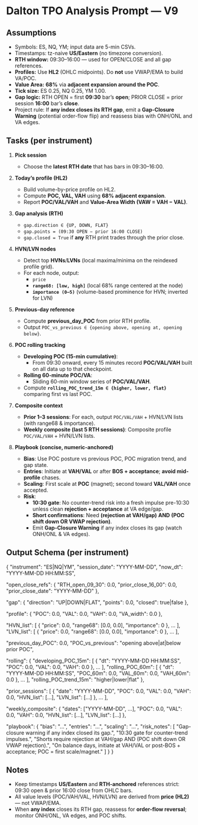 # Dalton TPO Analysis Prompt — V9 

## Assumptions
- Symbols: ES, NQ, YM; input data are 5-min CSVs.
- Timestamps: tz-naive **US/Eastern** (no timezone conversion).
- **RTH window:** 09:30–16:00 — used for OPEN/CLOSE and all gap references.
- **Profiles:** Use **HL2** (OHLC midpoints). Do **not** use VWAP/EMA to build VA/POC.
- **Value Area:** **68%** via **adjacent expansion around the POC**.
- **Tick size:** ES 0.25, NQ 0.25, YM 1.00.
- **Gap logic:** RTH OPEN = first **09:30** bar’s **open**; PRIOR CLOSE = prior session **16:00** bar’s **close**.
- Project rule: If **any index closes its RTH gap**, emit a **Gap-Closure Warning** (potential order-flow flip) and reassess bias with ONH/ONL and VA edges.

## Tasks (per instrument)
1) **Pick session**
   - Choose the **latest RTH date** that has bars in 09:30–16:00.

2) **Today’s profile (HL2)**
   - Build volume-by-price profile on HL2.
   - Compute **POC, VAL, VAH** using **68% adjacent expansion**.
   - Report **POC/VAL/VAH** and **Value-Area Width (VAW = VAH − VAL)**.

3) **Gap analysis (RTH)**
   - `gap.direction ∈ {UP, DOWN, FLAT}`
   - `gap.points = (09:30 OPEN − prior 16:00 CLOSE)`
   - `gap.closed = True` if **any** RTH print trades through the prior close.

4) **HVN/LVN nodes**
   - Detect top **HVNs**/**LVNs** (local maxima/minima on the reindexed profile grid).
   - For each node, output:
     - `price`
     - **`range68: [low, high]`** (local 68% range centered at the node)
     - **`importance (0–5)`** (volume-based prominence for HVN; inverted for LVN)

5) **Previous-day reference**
   - Compute **previous_day_POC** from prior RTH profile.
   - Output `POC_vs_previous ∈ {opening above, opening at, opening below}`.

6) **POC rolling tracking**
   - **Developing POC (15-min cumulative)**:
     - From 09:30 onward, every 15 minutes record **POC/VAL/VAH** built on all data up to that checkpoint.
   - **Rolling 60-minute POC/VA**:
     - Sliding 60-min window series of **POC/VAL/VAH**.
   - Compute **`rolling_POC_trend_15m ∈ {higher, lower, flat}`** comparing first vs last POC.

7) **Composite context**
   - **Prior 1–3 sessions**: For each, output `POC/VAL/VAH` + HVN/LVN lists (with range68 & importance).
   - **Weekly composite (last 5 RTH sessions)**: Composite profile `POC/VAL/VAH` + HVN/LVN lists.

8) **Playbook (concise, numeric-anchored)**
   - **Bias**: Use POC posture vs previous POC, POC migration trend, and gap state.
   - **Entries**: Initiate at **VAH/VAL** or after **BOS + acceptance**; **avoid mid-profile** chases.
   - **Scaling**: First scale at **POC** (magnet); second toward **VAL/VAH** once accepted.
   - **Risk**:
     - **10:30 gate**: No counter-trend risk into a fresh impulse pre-10:30 unless clean **rejection + acceptance** at VA edge/gap.
     - **Short confirmations**: Need **(rejection at VAH/gap)** **AND** **(POC shift down OR VWAP rejection)**.
     - Emit **Gap-Closure Warning** if any index closes its gap (watch ONH/ONL & VA edges).

## Output Schema (per instrument)
{
  "instrument": "ES|NQ|YM",
  "session_date": "YYYY-MM-DD",
  "now_dt": "YYYY-MM-DD HH:MM:SS",

  "open_close_refs": {
    "RTH_open_09_30": 0.0,
    "prior_close_16_00": 0.0,
    "prior_close_date": "YYYY-MM-DD"
  },

  "gap": { "direction": "UP|DOWN|FLAT", "points": 0.0, "closed": true|false },

  "profile": { "POC": 0.0, "VAL": 0.0, "VAH": 0.0, "VA_width": 0.0 },

  "HVN_list": [
    { "price": 0.0, "range68": [0.0, 0.0], "importance": 0 }, ...
  ],
  "LVN_list": [
    { "price": 0.0, "range68": [0.0, 0.0], "importance": 0 }, ...
  ],

  "previous_day_POC": 0.0,
  "POC_vs_previous": "opening above|at|below prior POC",

  "rolling": {
    "developing_POC_15m": [
      { "dt": "YYYY-MM-DD HH:MM:SS", "POC": 0.0, "VAL": 0.0, "VAH": 0.0 }, ...
    ],
    "rolling_POC_60m": [
      { "dt": "YYYY-MM-DD HH:MM:SS", "POC_60m": 0.0, "VAL_60m": 0.0, "VAH_60m": 0.0 }, ...
    ],
    "rolling_POC_trend_15m": "higher|lower|flat"
  },

  "prior_sessions": [
    { "date": "YYYY-MM-DD", "POC": 0.0, "VAL": 0.0, "VAH": 0.0,
      "HVN_list": [...], "LVN_list": [...] }, ...
  ],

  "weekly_composite": {
    "dates": ["YYYY-MM-DD", ...],
    "POC": 0.0, "VAL": 0.0, "VAH": 0.0,
    "HVN_list": [...], "LVN_list": [...]
  },

  "playbook": {
    "bias": "...",
    "entries": "...",
    "scaling": "...",
    "risk_notes": [
      "Gap-closure warning if any index closed its gap.",
      "10:30 gate for counter-trend impulses.",
      "Shorts require rejection at VAH/gap AND (POC shift down OR VWAP rejection).",
      "On balance days, initiate at VAH/VAL or post-BOS + acceptance; POC = first scale/magnet."
    ]
  }
}

## Notes
- Keep timestamps **US/Eastern** and **RTH-anchored** references strict: 09:30 open & prior 16:00 close from OHLC bars.
- All value levels (POC/VAH/VAL, HVN/LVN) are derived from **price (HL2)** — not VWAP/EMA.
- When **any index** closes its RTH gap, reassess for **order-flow reversal**; monitor ONH/ONL, VA edges, and POC shifts.

